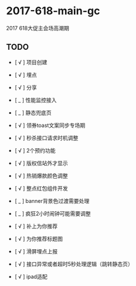 # 2017-618-main-gc

2017 618大促主会场高潮期

## TODO

- [ √ ] 项目创建
- [ √ ] 埋点
- [ √ ] 分享
- [ _ ] 性能监控接入
- [ _ ] 静态兜底页

- [ √ ] 领券toast文案同步专场期
- [ √ ] 秒杀接口请求时机调整
- [ √ ] 2个预约功能
- [ √ ] 版权信站外才显示
- [ √ ] 热销爆款颜色调整
- [ √ ] 整点红包组件开发
- [ _ ] banner背景色过渡需要处理
- [ _ ] 疯狂2小时闹钟可能需要调整
- [ √ ] 补上为你推荐
- [ √ ] 为你推荐标题图
- [ √ ] 滑屏埋点上报
- [ √ ] 接口异常或者超时5秒处理逻辑（跳转静态页）
- [ √ ] ipad适配
